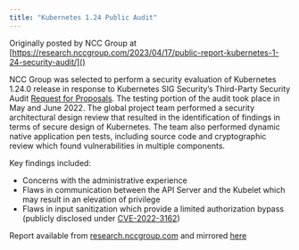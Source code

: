 ```yaml
---
title: "Kubernetes 1.24 Public Audit"
---
```


Originally posted by NCC Group at [https://research.nccgroup.com/2023/04/17/public-report-kubernetes-1-24-security-audit/]()

NCC Group was selected to perform a security evaluation of Kubernetes 1.24.0 release in response to Kubernetes SIG Security’s Third-Party Security Audit [Request for Proposals](https://github.com/kubernetes/sig-security/blob/main/sig-security-external-audit/security-audit-2021-2022/RFP.md). The testing portion of the audit took place in May and June 2022. The global project team performed a security architectural design review that resulted in the identification of findings in terms of secure design of Kubernetes. The team also performed dynamic native application pen tests, including source code and cryptographic review which found vulnerabilities in multiple components. 

Key findings included: 

- Concerns with the administrative experience 
- Flaws in communication between the API Server and the Kubelet which may result in an elevation of privilege 
- Flaws in input sanitization which provide a limited authorization bypass (publicly disclosed under [CVE-2022-3162](https://github.com/kubernetes/kubernetes/issues/113756)) 

Report available from [research.nccgroup.com](https://research.nccgroup.com/wp-content/uploads/2023/04/NCC_Group_CloudNativeComputingFoundation_E003660_Report_v1.2.pdf) and mirrored [here](/assets/NCC_Group_CloudNativeComputingFoundation_E003660_Report_v1.2.pdf)

